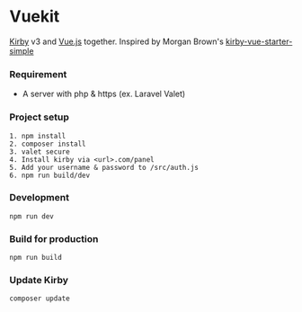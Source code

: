 # Vuekit
[Kirby](https://getkirby.com) v3 and [Vue.js](https://vuejs.org/) together.
Inspired by Morgan Brown's [kirby-vue-starter-simple](https://github.com/mhgbrown/kirby-vue-starter-simple)

### Requirement
* A server with php & https (ex. Laravel Valet)

### Project setup
```
1. npm install
2. composer install
3. valet secure
4. Install kirby via <url>.com/panel
5. Add your username & password to /src/auth.js
6. npm run build/dev
```

### Development
```
npm run dev
```

### Build for production
```
npm run build
```

### Update Kirby
```
composer update
```
